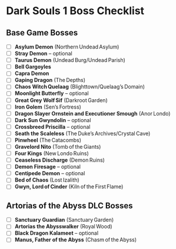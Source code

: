 # Dark Souls 1 Boss Checklist

## Base Game Bosses
- [ ] **Asylum Demon** (Northern Undead Asylum)
- [ ] **Stray Demon** – optional
- [ ] **Taurus Demon** (Undead Burg/Undead Parish)
- [ ] **Bell Gargoyles**
- [ ] **Capra Demon**
- [ ] **Gaping Dragon** (The Depths)
- [ ] **Chaos Witch Quelaag** (Blighttown/Quelaag’s Domain)
- [ ] **Moonlight Butterfly** – optional
- [ ] **Great Grey Wolf Sif** (Darkroot Garden)
- [ ] **Iron Golem** (Sen’s Fortress)
- [ ] **Dragon Slayer Ornstein and Executioner Smough** (Anor Londo)
- [ ] **Dark Sun Gwyndolin** – optional
- [ ] **Crossbreed Priscilla** – optional
- [ ] **Seath the Scaleless** (The Duke’s Archives/Crystal Cave)
- [ ] **Pinwheel** (The Catacombs)
- [ ] **Gravelord Nito** (Tomb of the Giants)
- [ ] **Four Kings** (New Londo Ruins)
- [ ] **Ceaseless Discharge** (Demon Ruins)
- [ ] **Demon Firesage** – optional
- [ ] **Centipede Demon** – optional
- [ ] **Bed of Chaos** (Lost Izalith)
- [ ] **Gwyn, Lord of Cinder** (Kiln of the First Flame)

## Artorias of the Abyss DLC Bosses
- [ ] **Sanctuary Guardian** (Sanctuary Garden)
- [ ] **Artorias the Abysswalker** (Royal Wood)
- [ ] **Black Dragon Kalameet** – optional
- [ ] **Manus, Father of the Abyss** (Chasm of the Abyss)

